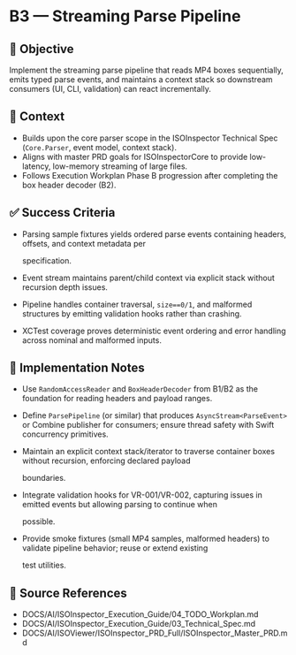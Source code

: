 # B3 — Streaming Parse Pipeline

## 🎯 Objective

Implement the streaming parse pipeline that reads MP4 boxes sequentially, emits typed parse events, and maintains a
context stack so downstream consumers (UI, CLI, validation) can react incrementally.

## 🧩 Context

- Builds upon the core parser scope in the ISOInspector Technical Spec (`Core.Parser`, event model, context stack).
- Aligns with master PRD goals for ISOInspectorCore to provide low-latency, low-memory streaming of large files.
- Follows Execution Workplan Phase B progression after completing the box header decoder (B2).

## ✅ Success Criteria

- Parsing sample fixtures yields ordered parse events containing headers, offsets, and context metadata per

  specification.

- Event stream maintains parent/child context via explicit stack without recursion depth issues.
- Pipeline handles container traversal, `size==0/1`, and malformed structures by emitting validation hooks rather than crashing.

- XCTest coverage proves deterministic event ordering and error handling across nominal and malformed inputs.

## 🔧 Implementation Notes

- Use `RandomAccessReader` and `BoxHeaderDecoder` from B1/B2 as the foundation for reading headers and payload ranges.
- Define `ParsePipeline` (or similar) that produces `AsyncStream<ParseEvent>` or Combine publisher for consumers; ensure thread safety with Swift concurrency primitives.

- Maintain an explicit context stack/iterator to traverse container boxes without recursion, enforcing declared payload

  boundaries.

- Integrate validation hooks for VR-001/VR-002, capturing issues in emitted events but allowing parsing to continue when

  possible.

- Provide smoke fixtures (small MP4 samples, malformed headers) to validate pipeline behavior; reuse or extend existing

  test utilities.

## 🧠 Source References

- DOCS/AI/ISOInspector_Execution_Guide/04_TODO_Workplan.md
- DOCS/AI/ISOInspector_Execution_Guide/03_Technical_Spec.md
- DOCS/AI/ISOViewer/ISOInspector_PRD_Full/ISOInspector_Master_PRD.md
